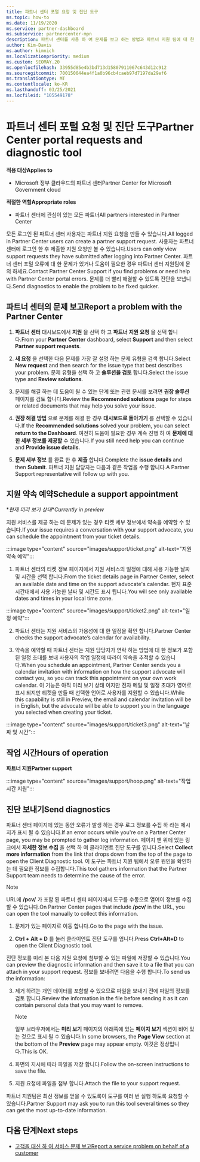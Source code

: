 ```yaml
---
title: 파트너 센터 포털 요청 및 진단 도구
ms.topic: how-to
ms.date: 11/19/2020
ms.service: partner-dashboard
ms.subservice: partnercenter-mpn
description: 파트너 센터를 사용 하 여 문제를 보고 하는 방법과 파트너 지원 팀에 대 한 진단 정보를 수집 하는 방법을 알아보세요.
author: Kim-Davis
ms.author: kimnich
ms.localizationpriority: medium
ms.custom: SEOMAY.20
ms.openlocfilehash: 33955d85e4b3bd713d15807911067c643d12c912
ms.sourcegitcommit: 700150044ea4f1a0b96cb4caeb97d7197da29ef6
ms.translationtype: MT
ms.contentlocale: ko-KR
ms.lasthandoff: 03/25/2021
ms.locfileid: "105549178"
---
```

# <a name="partner-center-portal-requests-and-diagnostic-tool"></a><span data-ttu-id="2fe54-103">파트너 센터 포털 요청 및 진단 도구</span><span class="sxs-lookup"><span data-stu-id="2fe54-103">Partner Center portal requests and diagnostic tool</span></span>

<span data-ttu-id="2fe54-104">**적용 대상**</span><span class="sxs-lookup"><span data-stu-id="2fe54-104">**Applies to**</span></span>

- <span data-ttu-id="2fe54-105">Microsoft 정부 클라우드의 파트너 센터</span><span class="sxs-lookup"><span data-stu-id="2fe54-105">Partner Center for Microsoft Government cloud</span></span>

<span data-ttu-id="2fe54-106">**적절한 역할**</span><span class="sxs-lookup"><span data-stu-id="2fe54-106">**Appropriate roles**</span></span>

- <span data-ttu-id="2fe54-107">파트너 센터에 관심이 있는 모든 파트너</span><span class="sxs-lookup"><span data-stu-id="2fe54-107">All partners interested in Partner Center</span></span>

<span data-ttu-id="2fe54-108">모든 로그인 된 파트너 센터 사용자는 파트너 지원 요청을 만들 수 있습니다.</span><span class="sxs-lookup"><span data-stu-id="2fe54-108">All logged in Partner Center users can create a partner support request.</span></span> <span data-ttu-id="2fe54-109">사용자는 파트너 센터에 로그인 한 후 제출한 지원 요청만 볼 수 있습니다.</span><span class="sxs-lookup"><span data-stu-id="2fe54-109">Users can only view support requests they have submitted after logging into Partner Center.</span></span>
<span data-ttu-id="2fe54-110">파트너 센터 포털 오류에 대 한 문제가 있거나 도움이 필요한 경우 파트너 센터 지원팀에 문의 하세요.</span><span class="sxs-lookup"><span data-stu-id="2fe54-110">Contact Partner Center Support if you find problems or need help with Partner Center portal errors.</span></span> <span data-ttu-id="2fe54-111">문제를 더 빨리 해결할 수 있도록 진단을 보냅니다.</span><span class="sxs-lookup"><span data-stu-id="2fe54-111">Send diagnostics to enable the problem to be fixed quicker.</span></span>

## <a name="report-a-problem-with-the-partner-center"></a><span data-ttu-id="2fe54-112">파트너 센터의 문제 보고</span><span class="sxs-lookup"><span data-stu-id="2fe54-112">Report a problem with the Partner Center</span></span>

1. <span data-ttu-id="2fe54-113">**파트너 센터** 대시보드에서 **지원** 을 선택 하 고 **파트너 지원 요청** 을 선택 합니다.</span><span class="sxs-lookup"><span data-stu-id="2fe54-113">From your **Partner Center** dashboard, select **Support** and then select **Partner support requests**.</span></span>

2. <span data-ttu-id="2fe54-114">**새 요청** 을 선택한 다음 문제를 가장 잘 설명 하는 문제 유형을 검색 합니다.</span><span class="sxs-lookup"><span data-stu-id="2fe54-114">Select **New request** and then search for the issue type that best describes your problem.</span></span> <span data-ttu-id="2fe54-115">문제 유형을 선택 하 고 **솔루션을 검토** 합니다.</span><span class="sxs-lookup"><span data-stu-id="2fe54-115">Select the issue type and **Review solutions**.</span></span>

3. <span data-ttu-id="2fe54-116">문제를 해결 하는 데 도움이 될 수 있는 단계 또는 관련 문서를 보려면 **권장 솔루션** 페이지를 검토 합니다.</span><span class="sxs-lookup"><span data-stu-id="2fe54-116">Review the **Recommended solutions** page for steps or related documents that may help you solve your issue.</span></span>

4. <span data-ttu-id="2fe54-117">**권장 해결 방법** 으로 문제를 해결 한 경우 **대시보드로 돌아가기** 를 선택할 수 있습니다.</span><span class="sxs-lookup"><span data-stu-id="2fe54-117">If the **Recommended solutions** solved your problem, you can select **return to the Dashboard**.</span></span> <span data-ttu-id="2fe54-118">여전히 도움이 필요한 경우 계속 진행 하 여 **문제에 대 한 세부 정보를 제공할** 수 있습니다.</span><span class="sxs-lookup"><span data-stu-id="2fe54-118">If you still need help you can continue and **Provide issue details**.</span></span>

5. <span data-ttu-id="2fe54-119">**문제 세부 정보** 를 완료 한 후 **제출** 합니다.</span><span class="sxs-lookup"><span data-stu-id="2fe54-119">Complete the **issue details** and then **Submit**.</span></span> <span data-ttu-id="2fe54-120">파트너 지원 담당자는 다음과 같은 작업을 수행 합니다.</span><span class="sxs-lookup"><span data-stu-id="2fe54-120">A Partner Support representative will follow up with you.</span></span>

## <a name="schedule-a-support-appointment"></a><span data-ttu-id="2fe54-121">지원 약속 예약</span><span class="sxs-lookup"><span data-stu-id="2fe54-121">Schedule a support appointment</span></span> 

<span data-ttu-id="2fe54-122">\**현재 미리 보기 상태*</span><span class="sxs-lookup"><span data-stu-id="2fe54-122">\**Currently in preview*</span></span>

<span data-ttu-id="2fe54-123">지원 서비스를 제공 하는 데 문제가 있는 경우 티켓 세부 정보에서 약속을 예약할 수 있습니다.</span><span class="sxs-lookup"><span data-stu-id="2fe54-123">If your issue requires a conversation with your support advocate, you can schedule the appointment from your ticket details.</span></span>

:::image type="content" source="images/support/ticket.png" alt-text="지원 약속 예약":::

1.  <span data-ttu-id="2fe54-125">파트너 센터의 티켓 정보 페이지에서 지원 서비스의 일정에 대해 사용 가능한 날짜 및 시간을 선택 합니다.</span><span class="sxs-lookup"><span data-stu-id="2fe54-125">From the ticket details page in Partner Center, select an available date and time on the support advocate's calendar.</span></span> <span data-ttu-id="2fe54-126">현지 표준 시간대에서 사용 가능한 날짜 및 시간도 표시 됩니다.</span><span class="sxs-lookup"><span data-stu-id="2fe54-126">You will see only available dates and times in your local time zone.</span></span>

:::image type="content" source="images/support/ticket2.png" alt-text="일정 예약":::

2. <span data-ttu-id="2fe54-128">파트너 센터는 지원 서비스의 가용성에 대 한 일정을 확인 합니다.</span><span class="sxs-lookup"><span data-stu-id="2fe54-128">Partner Center checks the support advocate’s  calendar for availability.</span></span>

1. <span data-ttu-id="2fe54-129">약속을 예약할 때 파트너 센터는 지원 담당자가 연락 하는 방법에 대 한 정보가 포함 된 일정 초대를 보내 사용자의 작업 일정에 따라이 약속을 추적할 수 있습니다.</span><span class="sxs-lookup"><span data-stu-id="2fe54-129">When you schedule an appointment, Partner Center sends you a calendar invitation with information on how the support advocate will contact you, so you can track this appointment on your own work calendar.</span></span>  <span data-ttu-id="2fe54-130">이 기능은 아직 미리 보기 상태 이지만 전자 메일 및 일정 초대가 영어로 표시 되지만 티켓을 만들 때 선택한 언어로 사용자를 지원할 수 있습니다.</span><span class="sxs-lookup"><span data-stu-id="2fe54-130">While this capability is still in Preview, the email and calendar invitation will be in English, but the advocate will be able to support you in the language you selected when creating your ticket.</span></span>

:::image type="content" source="images/support/ticket3.png" alt-text="날짜 및 시간":::

## <a name="hours-of-operation"></a><span data-ttu-id="2fe54-132">작업 시간</span><span class="sxs-lookup"><span data-stu-id="2fe54-132">Hours of operation</span></span>

<span data-ttu-id="2fe54-133">**파트너 지원**</span><span class="sxs-lookup"><span data-stu-id="2fe54-133">**Partner support**</span></span>

:::image type="content" source="images/support/hoop.png" alt-text="작업 시간 지원":::

## <a name="send-diagnostics"></a><span data-ttu-id="2fe54-135">진단 보내기</span><span class="sxs-lookup"><span data-stu-id="2fe54-135">Send diagnostics</span></span>

<span data-ttu-id="2fe54-136">파트너 센터 페이지에 있는 동안 오류가 발생 하는 경우 로그 정보를 수집 하 라는 메시지가 표시 될 수 있습니다.</span><span class="sxs-lookup"><span data-stu-id="2fe54-136">If an error occurs while you're on a Partner Center page, you may be prompted to gather log information.</span></span> <span data-ttu-id="2fe54-137">페이지 맨 위에 있는 링크에서 **자세한 정보 수집** 을 선택 하 여 클라이언트 진단 도구를 엽니다.</span><span class="sxs-lookup"><span data-stu-id="2fe54-137">Select **Collect more information** from the link that drops down from the top of the page to open the Client Diagnostic tool.</span></span> <span data-ttu-id="2fe54-138">이 도구는 파트너 지원 팀에서 오류 원인을 확인하는 데 필요한 정보를 수집합니다.</span><span class="sxs-lookup"><span data-stu-id="2fe54-138">This tool gathers information that the Partner Support team needs to determine the cause of the error.</span></span> 

>[!NOTE]
><span data-ttu-id="2fe54-139">URL에 **/pcv/** 가 포함 된 파트너 센터 페이지에서 도구를 수동으로 열어이 정보를 수집할 수 있습니다.</span><span class="sxs-lookup"><span data-stu-id="2fe54-139">On Partner Center pages that include **/pcv/** in the URL, you can open the tool manually to collect this information.</span></span>

1. <span data-ttu-id="2fe54-140">문제가 있는 페이지로 이동 합니다.</span><span class="sxs-lookup"><span data-stu-id="2fe54-140">Go to the page with the issue.</span></span>

2. <span data-ttu-id="2fe54-141">**Ctrl + Alt + D** 를 눌러 클라이언트 진단 도구를 엽니다.</span><span class="sxs-lookup"><span data-stu-id="2fe54-141">Press **Ctrl+Alt+D** to open the Client Diagnostic tool.</span></span>

<span data-ttu-id="2fe54-142">진단 정보를 미리 본 다음 지원 요청에 첨부할 수 있는 파일에 저장할 수 있습니다.</span><span class="sxs-lookup"><span data-stu-id="2fe54-142">You can preview the diagnostic information and then save it to a file that you can attach in your support request.</span></span> <span data-ttu-id="2fe54-143">정보를 보내려면 다음을 수행 합니다.</span><span class="sxs-lookup"><span data-stu-id="2fe54-143">To send us the information:</span></span>

3. <span data-ttu-id="2fe54-144">제거 하려는 개인 데이터를 포함할 수 있으므로 파일을 보내기 전에 파일의 정보를 검토 합니다.</span><span class="sxs-lookup"><span data-stu-id="2fe54-144">Review the information in the file before sending it as it can contain personal data that you may want to remove.</span></span>

    >[!NOTE]
    ><span data-ttu-id="2fe54-145">일부 브라우저에서는 **미리 보기** 페이지의 아래쪽에 있는 **페이지 보기** 섹션이 비어 있는 것으로 표시 될 수 있습니다.</span><span class="sxs-lookup"><span data-stu-id="2fe54-145">In some browsers, the **Page View** section at the bottom of the **Preview** page may appear empty.</span></span> <span data-ttu-id="2fe54-146">이것은 정상입니다.</span><span class="sxs-lookup"><span data-stu-id="2fe54-146">This is OK.</span></span>

4. <span data-ttu-id="2fe54-147">화면의 지시에 따라 파일을 저장 합니다.</span><span class="sxs-lookup"><span data-stu-id="2fe54-147">Follow the on-screen instructions to save the file.</span></span>

5. <span data-ttu-id="2fe54-148">지원 요청에 파일을 첨부 합니다.</span><span class="sxs-lookup"><span data-stu-id="2fe54-148">Attach the file to your support request.</span></span>

<span data-ttu-id="2fe54-149">파트너 지원팀은 최신 정보를 얻을 수 있도록이 도구를 여러 번 실행 하도록 요청할 수 있습니다.</span><span class="sxs-lookup"><span data-stu-id="2fe54-149">Partner Support may ask you to run this tool several times so they can get the most up-to-date information.</span></span>

## <a name="next-steps"></a><span data-ttu-id="2fe54-150">다음 단계</span><span class="sxs-lookup"><span data-stu-id="2fe54-150">Next steps</span></span>

- [<span data-ttu-id="2fe54-151">고객을 대신 하 여 서비스 문제 보고</span><span class="sxs-lookup"><span data-stu-id="2fe54-151">Report a service problem on behalf of a customer</span></span>](report-problems-on-behalf-of-a-customer.md)
